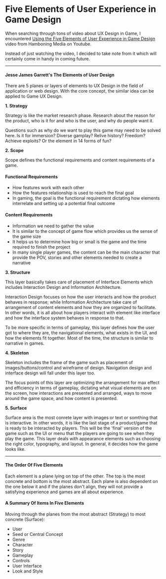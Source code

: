 # Five Elements of User Experience in Game Design

When searching through tons of video about UX Design in Game, I encountered [Using the Five Elements of User Experience in Game Design](https://www.youtube.com/watch?v=wZf2hjaj4kg) video from Hamboning Media on Youtube. 

Instead of just watching the video, I decided to take note from it which will certainly come in handy in coming future.

---

#### Jesse James Garrett's The Elements of User Design 

There are 5 planes or layers of elements to UX Design in the field of application or web design. With the core concept, the similar idea can be applied to Game UX Design.


**1. Strategy**

Strategy is like the market research phase. Research about the reason for the product, who is it for and who is the user, and why do people want it.  

Questions such as why do we want to play this game may need to be solved here. Is it for immersion? Diverse gamplay? Relive history? Freedom? Achieve exploits? Or the element in 14 forms of fun?

**2. Scope**

Scope defines the functional requirements and content requirements of a game.

#### Functional Requirements
- How features work with each other
- How the features relationship is used to reach the final goal
- In gaming, the goal is the functional requirement dictating how elements interrelate and setting up a potential final outcome

#### Content Requirements
- Information we need to gather the value
- It is similar to the concept of game flow which provides us the sense of the game size
- It helps us to determine how big or small is the game and the time required to finish the project
- In many single player games, the content can be the main character that provide the POV, stories and other elements needed to create a narrative

**3. Structure**

This layer basically takes care of placement of Interface Elements which includes Interaction Design and Information Architecture.

Interaction Design focuses on how the user interacts and how the product behaves in response; while Information Architecture take care of arrangement of content elements and how they are organized to facilitate. In other words, it is all about how players interact with element like interface and how the interface system behaves in response to that. 

To be more specific in terms of gameplay, this layer defines how the user got to where they are, the navigational elements, what exists in the UI, and how the elements fit together. Most of the time, the structure is similar to narrative in games.

**4. Skeleton**

Skeleton includes the frame of the game such as placement of images/buttons/control and wireframe of design. Navigation design and interface design will fall under this layer too.

The focus points of this layer are optimizing the arrangement for max effect and efficiency in terms of gameplay, dictating what visual elements are on the screen, how interactions are presented and arranged, ways to move around the game space, and how content is presented. 

**5. Surface**

Surface area is the most conrete layer with images or text or somthing that is interactive. In other words, it is like the last stage of a product/game that is ready to be interacted by players. This will be the 'final' version of the game such as the UI or menu that the players are going to see when they play the game. This layer deals with appearance elements such as choosing the right color, typography, and layout. In general, it decides how the game looks like.

---

#### The Order Of Five Elements

Each element is a plane lying on top of the other. The top is the most concrete and bottom is the most abstract.
Each plane is also dependent on the one below it and if the planes don't align, they will not provide a satisfying experience and games are all about experience.

#### A Summary Of Items In Five Elements

Moving through the planes from the most abstract (Strategy) to most concrete (Surface):
- User
- Seed or Central Concept
- Genre
- Character
- Story
- Gameplay
- Controls
- User Interface
- Look and Style
